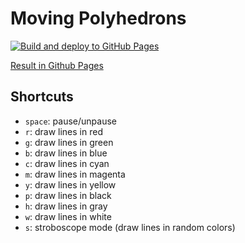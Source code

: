 # Moving Polyhedrons

[![Build and deploy to GitHub Pages](https://github.com/MaximeVernusset/Moving-Polyhedrons/actions/workflows/deploy.yml/badge.svg)](https://github.com/MaximeVernusset/Moving-Polyhedrons/actions/workflows/deploy.yml)

[Result in Github Pages](https://maximevernusset.github.io/Moving-Polyhedrons/)

## Shortcuts

- `space`: pause/unpause
- `r`: draw lines in red
- `g`: draw lines in green
- `b`: draw lines in blue
- `c`: draw lines in cyan
- `m`: draw lines in magenta
- `y`: draw lines in yellow
- `p`: draw lines in black
- `h`: draw lines in gray
- `w`: draw lines in white
- `s`: stroboscope mode (draw lines in random colors)
